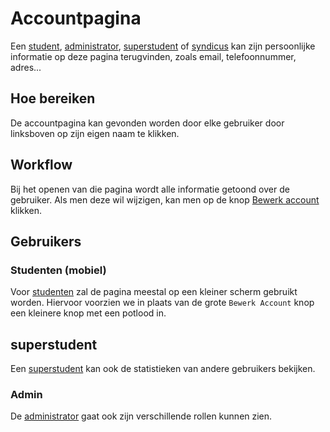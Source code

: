 # Accountpagina


Een [student](../../users/student.md), [administrator](../../users/admin.md), [superstudent](../../users/superstudent.md)
of [syndicus](../../users/syndicus.md) kan zijn persoonlijke informatie op deze pagina terugvinden, zoals email, telefoonnummer, adres...

## Hoe bereiken

De accountpagina kan gevonden worden door elke gebruiker door linksboven op zijn eigen naam te klikken.

## Workflow

Bij het openen van die pagina wordt alle informatie getoond over de gebruiker.
Als men deze wil wijzigen, kan men op de knop [Bewerk account](update_account.md) klikken.

## Gebruikers

### Studenten (mobiel)

Voor [studenten](../../users/student.md) zal de pagina meestal op een kleiner scherm gebruikt worden.
Hiervoor voorzien we in plaats van de grote `Bewerk Account` knop een kleinere knop met een potlood in.

## superstudent

Een [superstudent](../../users/superstudent.md) kan ook de statistieken van andere gebruikers bekijken.

### Admin

De [administrator](../../users/admin.md) gaat ook zijn verschillende rollen kunnen zien.
